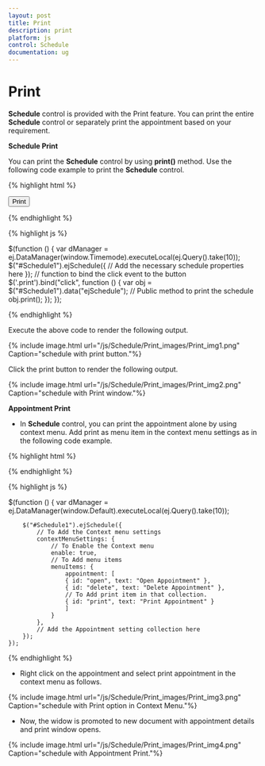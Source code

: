 ```yaml
---
layout: post
title: Print
description: print
platform: js
control: Schedule
documentation: ug
---
```


# Print

**Schedule** control is provided with the Print feature. You can print the entire **Schedule** control or separately print the appointment based on your requirement.

**Schedule Print**

You can print the **Schedule** control by using **print()** method. Use the following code example to print the **Schedule** control.



{% highlight html %}

<!DOCTYPE html>
<html xmlns="http://www.w3.org/1999/xhtml">
<head>
    <title>Schedule JS Print Sample</title>
    <!-- Refer the necessary scripts here-->
</head>
<body>
    <input class="print" type="button" value="Print" />
    <div style="float: left" id="Div1" />
    <div id="Div2"></div>
</body>
</html>

{% endhighlight %}

{% highlight js %}

$(function () {
        var dManager = ej.DataManager(window.Timemode).executeLocal(ej.Query().take(10));
        $("#Schedule1").ejSchedule({
            // Add the necessary schedule properties here
        });
        // function to bind the click event to the button
        $('.print').bind("click", function () {
            var obj = $("#Schedule1").data("ejSchedule");
            // Public method to print the schedule
             obj.print();
            });
    });

</script>




{% endhighlight %}



Execute the above code to render the following output.

 {% include image.html url="/js/Schedule/Print_images/Print_img1.png" Caption="schedule with print button."%}

Click the print button to render the following output.


{% include image.html url="/js/Schedule/Print_images/Print_img2.png" Caption="schedule with Print window."%}


**Appointment Print**

* In **Schedule** control, you can print the appointment alone by using context menu. Add print as menu item in the context menu settings as in the following code example.


{% highlight html %}

<div id="Schedule1"></div>

{% endhighlight %}


{% highlight js %}

 $(function () {
        var dManager =
        ej.DataManager(window.Default).executeLocal(ej.Query().take(10));

        $("#Schedule1").ejSchedule({
            // To Add the Context menu settings
            contextMenuSettings: {
                // To Enable the Context menu
                enable: true,
                // To Add menu items
                menuItems: {
                    appointment: [
                    { id: "open", text: "Open Appointment" },
                    { id: "delete", text: "Delete Appointment" },
                    // To Add print item in that collection.
                    { id: "print", text: "Print Appointment" }
                    ]
                }
            },
            // Add the Appointment setting collection here
        });
    });



{% endhighlight %}



* Right click on the appointment and select print appointment in the context menu as follows.


{% include image.html url="/js/Schedule/Print_images/Print_img3.png" Caption="schedule with Print option in Context Menu."%}

* Now, the widow is promoted to new document with appointment details and print window opens.

{% include image.html url="/js/Schedule/Print_images/Print_img4.png" Caption="schedule with Appointment Print."%}

